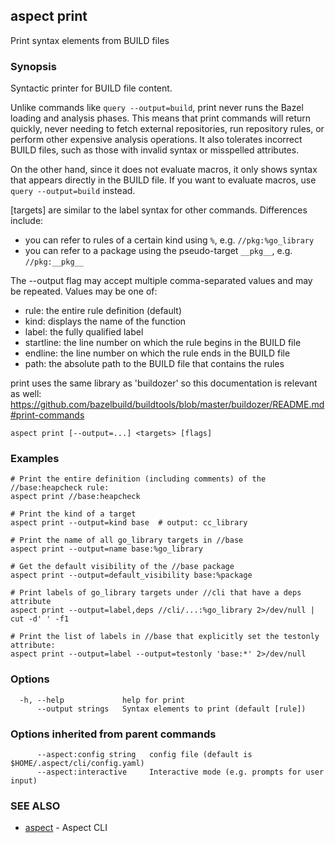 ## aspect print

Print syntax elements from BUILD files

### Synopsis

Syntactic printer for BUILD file content.

Unlike commands like `query --output=build`, print never runs the Bazel loading and analysis phases.
This means that print commands will return quickly, never needing to fetch external repositories,
run repository rules, or perform other expensive analysis operations.
It also tolerates incorrect BUILD files, such as those with invalid syntax or misspelled attributes.

On the other hand, since it does not evaluate macros, it only shows syntax that appears directly in
the BUILD file. If you want to evaluate macros, use `query --output=build` instead.

[targets] are similar to the label syntax for other commands. Differences include:
- you can refer to rules of a certain kind using `%`, e.g. `//pkg:%go_library`
- you can refer to a package using the pseudo-target `__pkg__`, e.g. `//pkg:__pkg__` 

The --output flag may accept multiple comma-separated values and may be repeated.
Values may be one of:

- rule: the entire rule definition (default)
- kind: displays the name of the function
- label: the fully qualified label
- startline: the line number on which the rule begins in the BUILD file
- endline: the line number on which the rule ends in the BUILD file
- path: the absolute path to the BUILD file that contains the rules

print uses the same library as 'buildozer' so this documentation is relevant as well:
https://github.com/bazelbuild/buildtools/blob/master/buildozer/README.md#print-commands

```
aspect print [--output=...] <targets> [flags]
```

### Examples

```
# Print the entire definition (including comments) of the //base:heapcheck rule:
aspect print //base:heapcheck

# Print the kind of a target
aspect print --output=kind base  # output: cc_library

# Print the name of all go_library targets in //base
aspect print --output=name base:%go_library

# Get the default visibility of the //base package
aspect print --output=default_visibility base:%package

# Print labels of go_library targets under //cli that have a deps attribute
aspect print --output=label,deps //cli/...:%go_library 2>/dev/null | cut -d' ' -f1

# Print the list of labels in //base that explicitly set the testonly attribute:
aspect print --output=label --output=testonly 'base:*' 2>/dev/null
```

### Options

```
  -h, --help             help for print
      --output strings   Syntax elements to print (default [rule])
```

### Options inherited from parent commands

```
      --aspect:config string   config file (default is $HOME/.aspect/cli/config.yaml)
      --aspect:interactive     Interactive mode (e.g. prompts for user input)
```

### SEE ALSO

* [aspect](aspect.md)	 - Aspect CLI

